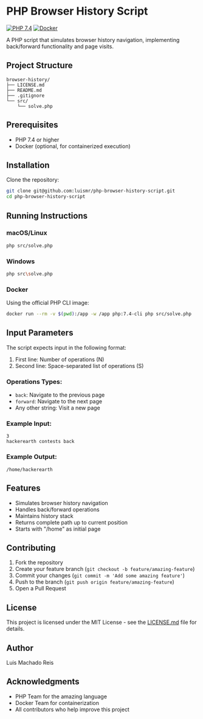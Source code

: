 # PHP Browser History Script

[![PHP 7.4](https://img.shields.io/badge/PHP-7.4-blue.svg)](https://www.php.net/)
[![Docker](https://img.shields.io/badge/Docker-Available-blue.svg)](https://www.docker.com/)

A PHP script that simulates browser history navigation, implementing back/forward functionality and page visits.

## Project Structure

```
browser-history/
├── LICENSE.md
├── README.md
├── .gitignore
└── src/
    └── solve.php
```

## Prerequisites

- PHP 7.4 or higher
- Docker (optional, for containerized execution)

## Installation

Clone the repository:
```bash
git clone git@github.com:luismr/php-browser-history-script.git
cd php-browser-history-script
```

## Running Instructions

### macOS/Linux

```bash
php src/solve.php
```

### Windows

```bash
php src\solve.php
```

### Docker

Using the official PHP CLI image:

```bash
docker run --rm -v $(pwd):/app -w /app php:7.4-cli php src/solve.php
```

## Input Parameters

The script expects input in the following format:

1. First line: Number of operations (N)
2. Second line: Space-separated list of operations (S)

### Operations Types:
- `back`: Navigate to the previous page
- `forward`: Navigate to the next page
- Any other string: Visit a new page

### Example Input:
```
3
hackerearth contests back
```

### Example Output:
```
/home/hackerearth
```

## Features

- Simulates browser history navigation
- Handles back/forward operations
- Maintains history stack
- Returns complete path up to current position
- Starts with "/home" as initial page

## Contributing

1. Fork the repository
2. Create your feature branch (`git checkout -b feature/amazing-feature`)
3. Commit your changes (`git commit -m 'Add some amazing feature'`)
4. Push to the branch (`git push origin feature/amazing-feature`)
5. Open a Pull Request

## License

This project is licensed under the MIT License - see the [LICENSE.md](LICENSE.md) file for details.

## Author

Luis Machado Reis

## Acknowledgments

- PHP Team for the amazing language
- Docker Team for containerization
- All contributors who help improve this project 